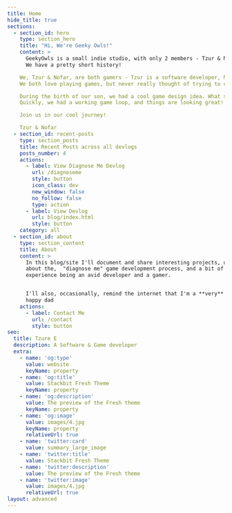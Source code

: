 ```yaml
---
title: Home
hide_title: true
sections:
  - section_id: hero
    type: section_hero
    title: "Hi, We're Geeky Owls!"
    content: >
      GeekyOwls is a small indie studio, with only 2 members - Tzur & Nofar, a happy and geeky couple.
      We have a pretty short history!

    We, Tzur & Nofar, are both gamers - Tzur is a software developer, Nofar is an Information Security researcher working toward her MSc in Neuroscience.
    We both love playing games, but never really thought of trying to create them (even though, Tzur created a small platformer game in order to propose to Nofar!)

    During the birth of our son, we had a cool game design idea. What started as a labor room talk to distract, became an actual game design doc, where several weeks after the initial shock of parenthood, we started developing it.
    Quickly, we had a working game loop, and things are looking great!

    Join us in our cool journey!

    Tzur & Nofar
  - section_id: recent-posts
    type: section_posts
    title: Recent Posts across all devlogs
    posts_number: 4
    actions:
      - label: View Diagnose Me Devlog
        url: /diagnoseme
        style: button
        icon_class: dev
        new_window: false
        no_follow: false
        type: action
      - label: View Devlog
        url: blog/index.html
        style: button
    category: all
  - section_id: about
    type: section_content
    title: About
    content: >
      In this blog/site I'll document and share interesting projects, updates
      about the,  "diagnose me" game development process, and a bit of my
      experience being an avid developer and a gamer.


      I'll also, occasionally, remind the internet that I'm a **very** new & a
      happy dad
    actions:
      - label: Contact Me
        url: /contact
        style: button
seo:
  title: Tzure E
  description: A Software & Game developer
  extra:
    - name: 'og:type'
      value: website
      keyName: property
    - name: 'og:title'
      value: Stackbit Fresh Theme
      keyName: property
    - name: 'og:description'
      value: The preview of the Fresh theme
      keyName: property
    - name: 'og:image'
      value: images/4.jpg
      keyName: property
      relativeUrl: true
    - name: 'twitter:card'
      value: summary_large_image
    - name: 'twitter:title'
      value: Stackbit Fresh Theme
    - name: 'twitter:description'
      value: The preview of the Fresh theme
    - name: 'twitter:image'
      value: images/4.jpg
      relativeUrl: true
layout: advanced
---
```

